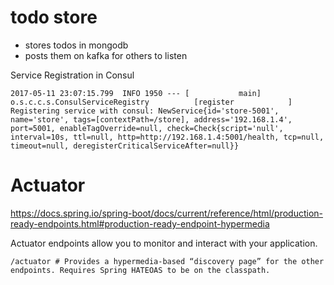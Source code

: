 todo store
==========

* stores todos in mongodb
* posts them on kafka for others to listen

Service Registration in Consul

```
2017-05-11 23:07:15.799  INFO 1950 --- [           main] o.s.c.c.s.ConsulServiceRegistry          [register            ] Registering service with consul: NewService{id='store-5001', name='store', tags=[contextPath=/store], address='192.168.1.4', port=5001, enableTagOverride=null, check=Check{script='null', interval=10s, ttl=null, http=http://192.168.1.4:5001/health, tcp=null, timeout=null, deregisterCriticalServiceAfter=null}}
```

Actuator
========

https://docs.spring.io/spring-boot/docs/current/reference/html/production-ready-endpoints.html#production-ready-endpoint-hypermedia

Actuator endpoints allow you to monitor and interact with your application.
```
/actuator # Provides a hypermedia-based “discovery page” for the other endpoints. Requires Spring HATEOAS to be on the classpath.
```

